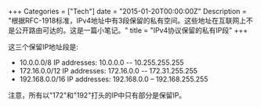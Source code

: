 +++
Categories = ["Tech"]
date = "2015-01-20T00:00:00Z"
Description = "根据RFC-1918标准，IPv4地址中有3段保留的私有空间。这些地址在互联网上不是公开路由可达的。这是一篇小笔记。"
title = "IPv4协议保留的私有IP段"
+++

这三个保留IP地址段是:   

- 10.0.0.0/8 IP addresses: 10.0.0.0 -- 10.255.255.255   
- 172.16.0.0/12 IP addresses: 172.16.0.0 -- 172.31.255.255   
- 192.168.0.0/16 IP addresses: 192.168.0.0 – 192.168.255.255    

注意，所有以"172"和"192"打头的IP中只有部分是保留IP。
